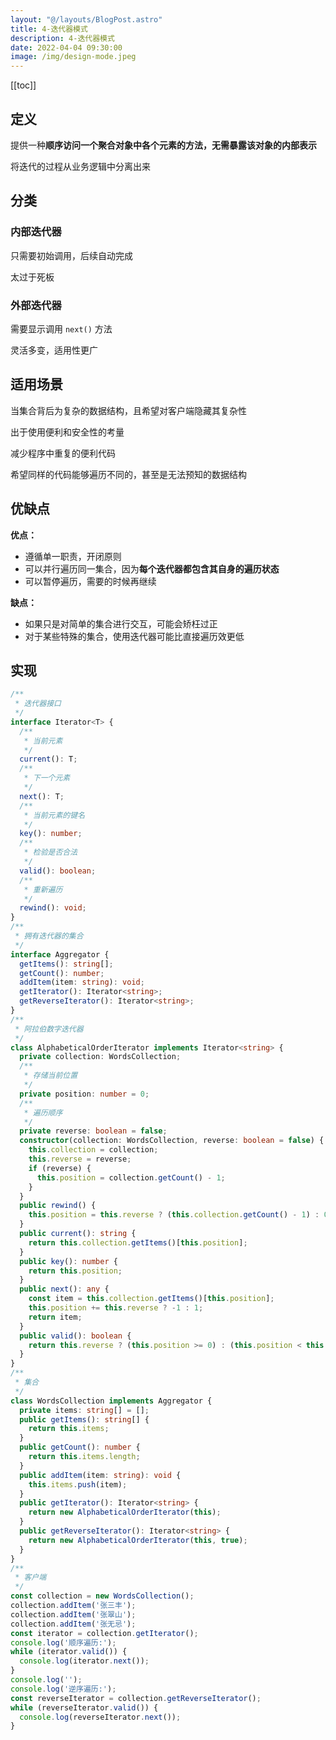 ```yaml
---
layout: "@/layouts/BlogPost.astro"
title: 4-迭代器模式
description: 4-迭代器模式
date: 2022-04-04 09:30:00
image: /img/design-mode.jpeg
---
```


[[toc]]

## 定义

提供一种**顺序访问一个聚合对象中各个元素的方法，无需暴露该对象的内部表示**

将迭代的过程从业务逻辑中分离出来

## 分类

### 内部迭代器

只需要初始调用，后续自动完成

太过于死板

### 外部迭代器

需要显示调用 `next()` 方法

灵活多变，适用性更广

## 适用场景

当集合背后为复杂的数据结构，且希望对客户端隐藏其复杂性

出于使用便利和安全性的考量

减少程序中重复的便利代码

希望同样的代码能够遍历不同的，甚至是无法预知的数据结构

## 优缺点

**优点：**
- 遵循单一职责，开闭原则
- 可以并行遍历同一集合，因为**每个迭代器都包含其自身的遍历状态**
- 可以暂停遍历，需要的时候再继续

**缺点：**
- 如果只是对简单的集合进行交互，可能会矫枉过正
- 对于某些特殊的集合，使用迭代器可能比直接遍历效更低

## 实现

```ts
/**
 * 迭代器接口
 */
interface Iterator<T> {
  /**
   * 当前元素
   */
  current(): T;
  /**
   * 下一个元素
   */
  next(): T;
  /**
   * 当前元素的键名
   */
  key(): number;
  /**
   * 检验是否合法
   */
  valid(): boolean;
  /**
   * 重新遍历
   */
  rewind(): void;
}
/**
 * 拥有迭代器的集合
 */
interface Aggregator {
  getItems(): string[];
  getCount(): number;
  addItem(item: string): void;
  getIterator(): Iterator<string>;
  getReverseIterator(): Iterator<string>;
}
/**
 * 阿拉伯数字迭代器
 */
class AlphabeticalOrderIterator implements Iterator<string> {
  private collection: WordsCollection;
  /**
   * 存储当前位置
   */
  private position: number = 0;
  /**
   * 遍历顺序
   */
  private reverse: boolean = false;
  constructor(collection: WordsCollection, reverse: boolean = false) {
    this.collection = collection;
    this.reverse = reverse;
    if (reverse) {
      this.position = collection.getCount() - 1;
    }
  }
  public rewind() {
    this.position = this.reverse ? (this.collection.getCount() - 1) : 0;
  }
  public current(): string {
    return this.collection.getItems()[this.position];
  }
  public key(): number {
    return this.position;
  }
  public next(): any {
    const item = this.collection.getItems()[this.position];
    this.position += this.reverse ? -1 : 1;
    return item;
  }
  public valid(): boolean {
    return this.reverse ? (this.position >= 0) : (this.position < this.collection.getCount());
  }
}
/**
 * 集合
 */
class WordsCollection implements Aggregator {
  private items: string[] = [];
  public getItems(): string[] {
    return this.items;
  }
  public getCount(): number {
    return this.items.length;
  }
  public addItem(item: string): void {
    this.items.push(item);
  }
  public getIterator(): Iterator<string> {
    return new AlphabeticalOrderIterator(this);
  }
  public getReverseIterator(): Iterator<string> {
    return new AlphabeticalOrderIterator(this, true);
  }
}
/**
 * 客户端
 */
const collection = new WordsCollection();
collection.addItem('张三丰');
collection.addItem('张翠山');
collection.addItem('张无忌');
const iterator = collection.getIterator();
console.log('顺序遍历:');
while (iterator.valid()) {
  console.log(iterator.next());
}
console.log('');
console.log('逆序遍历:');
const reverseIterator = collection.getReverseIterator();
while (reverseIterator.valid()) {
  console.log(reverseIterator.next());
}
```